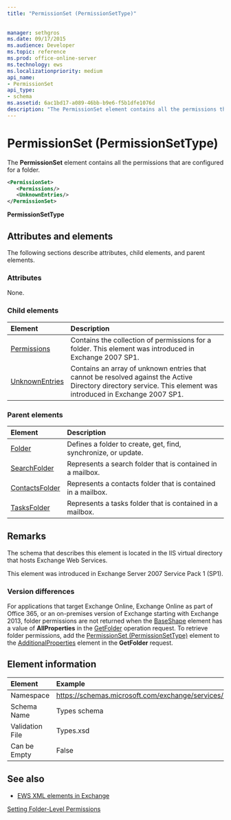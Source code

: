 ```yaml
---
title: "PermissionSet (PermissionSetType)"
 
 
manager: sethgros
ms.date: 09/17/2015
ms.audience: Developer
ms.topic: reference
ms.prod: office-online-server
ms.technology: ews
ms.localizationpriority: medium
api_name:
- PermissionSet
api_type:
- schema
ms.assetid: 6ac1bd17-a089-46bb-b9e6-f5b1dfe1076d
description: "The PermissionSet element contains all the permissions that are configured for a folder."
---
```


# PermissionSet (PermissionSetType)

The **PermissionSet** element contains all the permissions that are configured for a folder. 
  
```XML
<PermissionSet>
   <Permissions/>
   <UnknownEntries/>
</PermissionSet>
```

 **PermissionSetType**
## Attributes and elements

The following sections describe attributes, child elements, and parent elements.
  
### Attributes

None.
  
### Child elements

|**Element**|**Description**|
|:-----|:-----|
|[Permissions](permissions.md) <br/> |Contains the collection of permissions for a folder. This element was introduced in Exchange 2007 SP1.  <br/> |
|[UnknownEntries](unknownentries.md) <br/> |Contains an array of unknown entries that cannot be resolved against the Active Directory directory service. This element was introduced in Exchange 2007 SP1.  <br/> |
   
### Parent elements

|**Element**|**Description**|
|:-----|:-----|
|[Folder](folder.md) <br/> |Defines a folder to create, get, find, synchronize, or update.  <br/> |
|[SearchFolder](searchfolder.md) <br/> |Represents a search folder that is contained in a mailbox.  <br/> |
|[ContactsFolder](contactsfolder.md) <br/> |Represents a contacts folder that is contained in a mailbox.  <br/> |
|[TasksFolder](tasksfolder.md) <br/> |Represents a tasks folder that is contained in a mailbox.  <br/> |
   
## Remarks

The schema that describes this element is located in the IIS virtual directory that hosts Exchange Web Services.
  
This element was introduced in Exchange Server 2007 Service Pack 1 (SP1).
  
### Version differences

For applications that target Exchange Online, Exchange Online as part of Office 365, or an on-premises version of Exchange starting with Exchange 2013, folder permissions are not returned when the [BaseShape](baseshape.md) element has a value of **AllProperties** in the [GetFolder](getfolder-operation.md) operation request. To retrieve folder permissions, add the [PermissionSet (PermissionSetType)](permissionset-permissionsettype.md) element to the [AdditionalProperties](additionalproperties.md) element in the **GetFolder** request. 
  
## Element information

| Element | Example |
|:-----|:-----|
|Namespace  <br/> |https://schemas.microsoft.com/exchange/services/2006/types  <br/> |
|Schema Name  <br/> |Types schema  <br/> |
|Validation File  <br/> |Types.xsd  <br/> |
|Can be Empty  <br/> |False  <br/> |
   
## See also



- [EWS XML elements in Exchange](ews-xml-elements-in-exchange.md)


[Setting Folder-Level Permissions](https://msdn.microsoft.com/library/c7530e86-5112-401c-b10a-9c054ae59f07%28Office.15%29.aspx)

